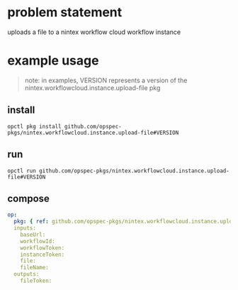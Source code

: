 # problem statement
uploads a file to a nintex workflow cloud workflow instance

# example usage

> note: in examples, VERSION represents a version of the nintex.workflowcloud.instance.upload-file pkg

## install

```shell
opctl pkg install github.com/opspec-pkgs/nintex.workflowcloud.instance.upload-file#VERSION
```

## run

```
opctl run github.com/opspec-pkgs/nintex.workflowcloud.instance.upload-file#VERSION
```

## compose

```yaml
op:
  pkg: { ref: github.com/opspec-pkgs/nintex.workflowcloud.instance.upload-file#VERSION }
  inputs: 
    baseUrl:
    workflowId:
    workflowToken:
    instanceToken:
    file:
    fileName:
  outputs:
    fileToken:
```

